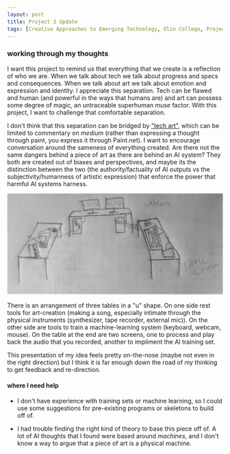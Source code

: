 ```yaml
---
layout: post
title: Project 3 Update
tags: [Creative Approaches to Emerging Technology, Olin College, Project 3]
---
```


### working through my thoughts

I want this project to remind us that everything that we create is a reflection of who we are. When we talk about tech we talk about progress and specs and consequences. When we talk about art we talk about emotion and expression and identity. I appreciate this separation. Tech can be flawed and human (and powerful in the ways that humans are) and art can possess some degree of magic, an untraceable superhuman *muse* factor. With this project, I want to challenge that comfortable separation.

I don't think that this separation can be bridged by ["tech art"](http://contemporary-home-computing.org/art-and-tech/not/), which can be limited to commentary on *medium* (rather than expressing a thought through paint, you express it through Paint.net). I want to encourage conversation around the sameness of everything created. Are there not the same dangers behind a piece of art as there are behind an AI system? They both are created out of biases and perspectives, and maybe its the distinction between the two (the authority/factuality of AI outputs vs the subjectivity/humanness of artistic expression) that enforce the power that harmful AI systems harness.

![Spatial arrangement of Project 3](https://github.com/DaveFreem/DaveFreem.github.io/blob/master/img/final%20project%20sketch.jpg)

There is an arrangement of three tables in a "u" shape. On one side rest tools for art-creation (making a song, especially intimate through the physical instruments (synthesizer, tape recorder, external mic)). On the other side are tools to train a machine-learning system (keyboard, webcam, mouse). On the table at the end are two screens, one to process and play back the audio that you recorded, another to impliment the AI training set. 

This presentation of my idea feels pretty on-the-nose (maybe not even in the right direction) but I think it is far enough down the road of my thinking to get feedback and re-direction. 

#### where I need help

 - I don't have experience with training sets or machine learning, so I could use some suggestions for pre-existing programs or skeletons to build off of.
 
 - I had trouble finding the right kind of theory to base this piece off of. A lot of AI thoughts that I found were based around *machines*, and I don't know a way to argue that a piece of art is a physical machine. 
